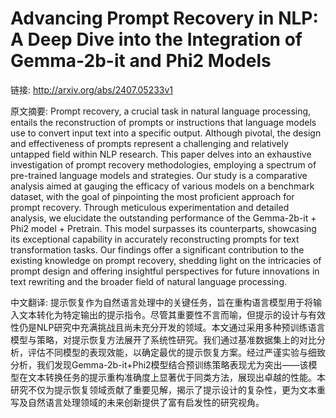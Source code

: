 # Advancing Prompt Recovery in NLP: A Deep Dive into the Integration of Gemma-2b-it and Phi2 Models

链接: http://arxiv.org/abs/2407.05233v1

原文摘要:
Prompt recovery, a crucial task in natural language processing, entails the
reconstruction of prompts or instructions that language models use to convert
input text into a specific output. Although pivotal, the design and
effectiveness of prompts represent a challenging and relatively untapped field
within NLP research. This paper delves into an exhaustive investigation of
prompt recovery methodologies, employing a spectrum of pre-trained language
models and strategies. Our study is a comparative analysis aimed at gauging the
efficacy of various models on a benchmark dataset, with the goal of pinpointing
the most proficient approach for prompt recovery. Through meticulous
experimentation and detailed analysis, we elucidate the outstanding performance
of the Gemma-2b-it + Phi2 model + Pretrain. This model surpasses its
counterparts, showcasing its exceptional capability in accurately
reconstructing prompts for text transformation tasks. Our findings offer a
significant contribution to the existing knowledge on prompt recovery, shedding
light on the intricacies of prompt design and offering insightful perspectives
for future innovations in text rewriting and the broader field of natural
language processing.

中文翻译:
提示恢复作为自然语言处理中的关键任务，旨在重构语言模型用于将输入文本转化为特定输出的提示指令。尽管其重要性不言而喻，但提示的设计与有效性仍是NLP研究中充满挑战且尚未充分开发的领域。本文通过采用多种预训练语言模型与策略，对提示恢复方法展开了系统性研究。我们通过基准数据集上的对比分析，评估不同模型的表现效能，以确定最优的提示恢复方案。经过严谨实验与细致分析，我们发现Gemma-2b-it+Phi2模型结合预训练策略表现尤为突出——该模型在文本转换任务的提示重构准确度上显著优于同类方法，展现出卓越的性能。本研究不仅为提示恢复领域贡献了重要见解，揭示了提示设计的复杂性，更为文本重写及自然语言处理领域的未来创新提供了富有启发性的研究视角。
